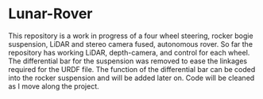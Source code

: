 # Lunar-Rover
This repository is a work in progress of a four wheel steering, rocker bogie suspension, LiDAR and stereo camera fused, autonomous rover. So far the repository has working LiDAR, depth-camera, and control for each wheel. The differential bar for the suspension was removed to ease the linkages required for the URDF file. The function of the differential bar can be coded into the rocker suspension and will be added later on. Code will be cleaned as I move along the project. 
